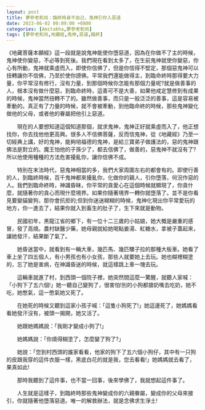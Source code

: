 ```yaml
---
layout: post
title: 夢參老和尚：臨終時身不由己，鬼神引你入惡道
date: 2023-06-02 00:09:00 +0800
categories: [Amitabha,夢參老和尚]
tags: [夢參老和尚,地藏經,鬼神,惡道,臨終]
---
```


《地藏菩薩本願經》這一段就是說鬼神能使你墮惡道，因為在你做不了主的時候，鬼神使你變惡，不必等到死後。我們現在看到太多了，在生前鬼神就使你變惡，你心有所動，鬼神就乘虛而入，即使你信佛了，但是你信得不堅定，那個惡鬼神可以扭轉讓你不信佛，乃至於使你謗佛。平常我們還能做得主，到臨命終時那得要大力量，你平常沒有修行，沒有力量，到那個時候你怎能有那個力量呢?就是做善事的人，根本沒有做什麼惡，到臨命終時，這善可不是大善，如果他戒定慧修到有成果的時候，鬼神當然扭轉不了的。雖然做善事，而只是一般泛泛的善事，這是容易被牽動的。真正有了力量的時候，就不會被牽動，到他臨命終的時候，那些鬼神變化做他的父母，或者他的眷屬把他引上惡道。       

　　現在的人要想知道這個知道那個，就求鬼神，鬼神正好就乘虛而入了，他正想找你，你去找他他更高興。很多人不信佛菩薩，反而信鬼神，從《地藏經》乃至一切經典上講，好的鬼神，能夠培福德的鬼神，是給三寶弟子做護法的，惡的鬼神跟佛法是對立的。魔王怕他的子孫少了，都去信佛了，做善的，惡鬼神不就沒有了?所以他使用種種的方法危害擾亂你，讓你信佛不成。       

　　特別在末法時代，惡鬼神相當的多，我們大家周圍左右的都會有的。即使行善的人，到臨終時候，百千鬼神都來擾亂你，化做你的親人，引你墮落，何況作惡的人。我們到臨命終時，神識昏昧，你平常的貪愛心在這個時候就顯現了，你貪什麼，就隨著你的貪心而現什麼境界。如果你隨著境界一轉你就墮落了。並不是你看見要變貓變狗，那你會抗拒的;但到你迷迷糊糊的時候，鬼神化現出你平常愛玩的地方，你一進去了，結果你就入到畜生的肚子了，生下來就是動物。       

　　民國初年，黑龍江省的鄉下，有一位十二三歲的小姑娘，她大概是嚴重的感冒，發了高燒。農村缺醫少藥，她母親就給她喝點姜湯、紅糖水，拿被子蓋起來，讓她發汗，結果斷了氣了。      

　　她昏迷當中，就看到有一輛大車，幾匹馬、幾匹騾子拉的那種大板車。她看了車上坐了四五個人，有小男孩也有小女孩，那些人就要她上去玩。她也糊裡糊塗的，忘了她是害病，在神識昏迷的時候，就這樣跳上車一塊去玩。        

　　這輛車就進了村，到西頭一個院子裡，她突然間這麼一驚醒，就聽人家喊：「小狗下了五六個!」她一聽自己變狗了，很害怕!別的小狗都搶奶嘴去吃奶，她不吃，她憋氣，這一憋氣她又死了。        

　　在她死的時候又聽到這家小孩子喊：「這隻小狗死了!」她這邊死了，她媽媽看看她發汗沒有，被頭一揭開，她又活了。       

　　她跟她媽媽說：「我剛才變成小狗了!」     

　　她媽媽說：「你燒得糊塗了，怎麼變了狗了?」       

　　她說：「您到村西頭的誰家看看，他家的狗下了五六個小狗仔，其中有一只狗的皮跟我穿的這件衣服一樣，黑底白花的就是我，您去看看!」她媽媽就去看了，果真如此!        

　　那時我聽到了這件事，也不當一回事，後來學佛了，我就想起這件事了。        

　　人生就是這樣子，到臨終時那些鬼神變成你的六親眷屬，變成你的父母來接引，你就隨著他墮落惡道。唯一的解救辦法，就是念佛求生淨土!     